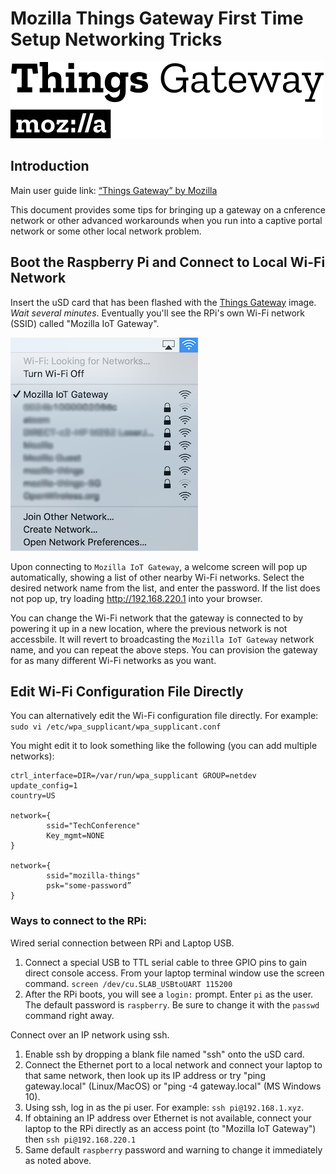 # Mozilla Things Gateway First Time Setup Networking Tricks
![Project Things by Mozilla](/images/ThingsGateway-Mozilla.png)

## Introduction

Main user guide link: 
[“Things Gateway” by Mozilla](https://github.com/kgiori/things-gateway-guide/blob/master/mozilla-gateway-guide.md)

This document provides some tips for bringing up a gateway on a cnference network or other advanced workarounds 
when you run into a captive portal network or some other local network problem.

## Boot the Raspberry Pi and Connect to Local Wi-Fi Network

Insert the uSD card that has been flashed with the [Things Gateway](https://iot.mozilla.org/gateway/) image. 
*Wait several minutes*. Eventually you'll see the RPi's own Wi-Fi network (SSID) called "Mozilla IoT Gateway". 

<img src="/images/image8.png" alt="Mozilla IoT Gateway SSID" width="300">

Upon connecting to `Mozilla IoT Gateway`, a welcome screen will pop up automatically, showing a list of other 
nearby Wi-Fi networks. Select the desired network name from the list, and enter the password. If the list does not pop 
up, try loading http://192.168.220.1 into your browser.

You can change the Wi-Fi network that the gateway is connected to by powering it up in a new location, where the 
previous network is not accessbile. It will revert to broadcasting the `Mozilla IoT Gateway` network name, and you 
can repeat the above steps. You can provision the gateway for as many different Wi-Fi networks as you want.

## Edit Wi-Fi Configuration File Directly

You can alternatively edit the Wi-Fi configuration file directly. For example:
`sudo vi /etc/wpa_supplicant/wpa_supplicant.conf`

You might edit it to look something like the following (you can add multiple networks):

```
ctrl_interface=DIR=/var/run/wpa_supplicant GROUP=netdev
update_config=1
country=US

network={
        ssid="TechConference"
        Key_mgmt=NONE
}

network={
        ssid="mozilla-things"
        psk="some-password”
}
```

### Ways to connect to the RPi:

Wired serial connection between RPi and Laptop USB.
1. Connect a special USB to TTL serial cable to three GPIO pins to gain direct console access. From your 
   laptop terminal window use the screen command. 
   `screen /dev/cu.SLAB_USBtoUART 115200`
2. After the RPi boots, you will see a `login:` prompt. Enter `pi` as the user. The 
   default password is `raspberry`. Be sure to change it with the `passwd` command right away.
   
Connect over an IP network using ssh.
1. Enable ssh by dropping a blank file named "ssh" onto the uSD card.
2. Connect the Ethernet port to a local network and connect your laptop to that same network, then 
   look up its IP address or try "ping gateway.local" (Linux/MacOS) or "ping -4 gateway.local" (MS Windows 10).
3. Using ssh, log in as the pi user. For example: `ssh pi@192.168.1.xyz`.
4. If obtaining an IP address over Ethernet is not available, connect your laptop to the RPi directly 
   as an access point (to "Mozilla IoT Gateway") then `ssh pi@192.168.220.1`
5. Same default `raspberry` password and warning to change it immediately as noted above.



